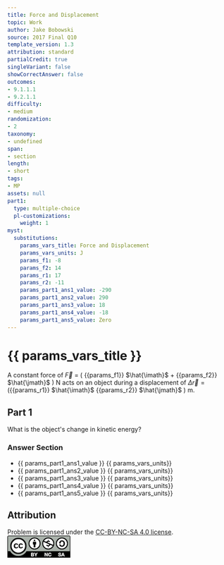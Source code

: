```yaml
---
title: Force and Displacement
topic: Work
author: Jake Bobowski
source: 2017 Final Q10
template_version: 1.3
attribution: standard
partialCredit: true
singleVariant: false
showCorrectAnswer: false
outcomes:
- 9.1.1.1
- 9.2.1.1
difficulty:
- medium
randomization:
- 2
taxonomy:
- undefined
span:
- section
length:
- short
tags:
- MP
assets: null
part1:
  type: multiple-choice
  pl-customizations:
    weight: 1
myst:
  substitutions:
    params_vars_title: Force and Displacement
    params_vars_units: J
    params_f1: -8
    params_f2: 14
    params_r1: 17
    params_r2: -11
    params_part1_ans1_value: -290
    params_part1_ans2_value: 290
    params_part1_ans3_value: 18
    params_part1_ans4_value: -18
    params_part1_ans5_value: Zero
---
```

# {{ params_vars_title }}
A constant force of $\vec{F}$  = ( {{params_f1}} $\hat{\imath}$ + {{params_f2}} $\hat{\jmath}$ ) N acts on an object during a displacement of $\Delta \vec{r} = (${{params_r1}} $\hat{\imath}$  {{params_r2}} $\hat{\jmath}$ ) m.

## Part 1

What is the object's change in kinetic energy?

### Answer Section

- {{ params_part1_ans1_value }} {{ params_vars_units}}
- {{ params_part1_ans2_value }} {{ params_vars_units}}
- {{ params_part1_ans3_value }} {{ params_vars_units}}
- {{ params_part1_ans4_value }} {{ params_vars_units}}
- {{ params_part1_ans5_value }} {{ params_vars_units}}

## Attribution

Problem is licensed under the [CC-BY-NC-SA 4.0 license](https://creativecommons.org/licenses/by-nc-sa/4.0/).<br> ![The Creative Commons 4.0 license requiring attribution-BY, non-commercial-NC, and share-alike-SA license.](https://raw.githubusercontent.com/firasm/bits/master/by-nc-sa.png)